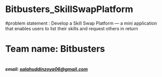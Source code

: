 # Bitbusters_SkillSwapPlatform
#problem statement : Develop a Skill Swap Platform — a mini application that enables users to list their skills and request others in return 
# Team name: Bitbusters
# <h5>email: salahuddinzoya06@gmail.com</h5>

